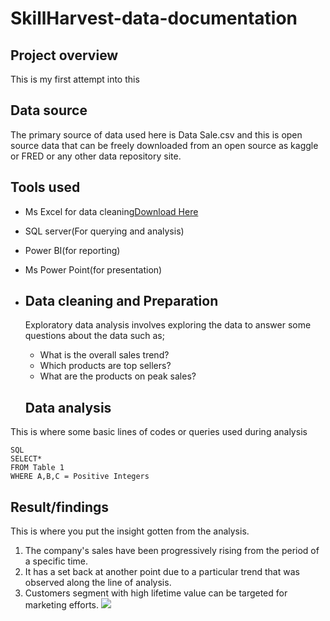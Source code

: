 # SkillHarvest-data-documentation

## Project overview
This is my first attempt into this
## Data source
The primary source of data used here is Data Sale.csv and this is open source data that can be freely downloaded from an open source as kaggle or FRED or any other data repository site.
## Tools used
- Ms Excel for data cleaning[Download Here](https:/www.microsoft.com)
- SQL server(For querying and analysis)
- Power BI(for reporting)
- Ms Power Point(for presentation)

- ## Data cleaning and Preparation
   Exploratory data analysis involves exploring the data to answer some questions about the data such as;
  - What is the overall sales trend?
  - Which products are top sellers?
  - What are the products on peak sales?

  ## Data analysis
This is where some basic lines of codes or queries used during analysis
  ```
  SQL
  SELECT*
  FROM Table 1
  WHERE A,B,C = Positive Integers
```

## Result/findings
This is where you put the insight gotten from the analysis.
1. The company's sales have been progressively rising from the period of a specific time.
2. It has a set back at another point due to a particular trend that was observed along the line of analysis.
3. Customers segment with high lifetime value can be targeted for marketing efforts.
![](VB1.png_)

